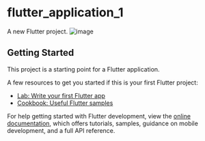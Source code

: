 # flutter_application_1

A new Flutter project.
![image](https://github.com/andreyzibrov/zibrov-isp11-30vb/assets/159270137/d63408be-706c-4bf0-8237-3b4f5013b559)

## Getting Started

This project is a starting point for a Flutter application.

A few resources to get you started if this is your first Flutter project:

- [Lab: Write your first Flutter app](https://docs.flutter.dev/get-started/codelab)
- [Cookbook: Useful Flutter samples](https://docs.flutter.dev/cookbook)

For help getting started with Flutter development, view the
[online documentation](https://docs.flutter.dev/), which offers tutorials,
samples, guidance on mobile development, and a full API reference.
